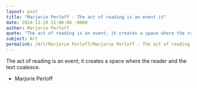 ```yaml
---
layout: post
title: "Marjorie Perloff - The act of reading is an event it"
date: 2024-12-28 12:00:00 -0000
author: Marjorie Perloff
quote: "The act of reading is an event; it creates a space where the reader and the text coalesce."
subject: Art
permalink: /Art/Marjorie Perloff/Marjorie Perloff - The act of reading is an event it
---
```


The act of reading is an event; it creates a space where the reader and the text coalesce.

- Marjorie Perloff
